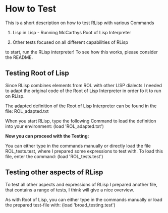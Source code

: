 # How to Test

This is a short description on how to test RLisp with various Commands

1. Lisp in Lisp - Running McCarthys Root of Lisp Interpreter

2. Other tests focused on all different capabilities of RLisp

to start, run the RLisp interpreter! To see how this works, please consider the README.


## Testing Root of Lisp

Since RLisp combines elements from ROL with other LISP dialects I needed to adapt the original code of the
Root of Lisp Interpreter in order fo it to run on RLisp.

The adapted definition of the Root of Lisp Interpreter can be found in the file: ROL_adapted.txt

When you start RLisp, type the following Command to load the definition into your environment: (load 'ROL_adapted.txt')

**Now you can proceed with the Testing:**

You can either type in the commands manually or directly load the file ROL_tests.test, where I prepared some expressions
to test with. To load this file, enter the command: (load 'ROL_tests.test')

## Testing other aspects of RLisp

To test all other aspects and expressions of RLisp I prepared another file, that contains a range of tests, I think will
give a nice overview.

As with Root of Lisp, you can either type in the commands manually or load the prepared test-file with:
(load 'broad_testing.test')